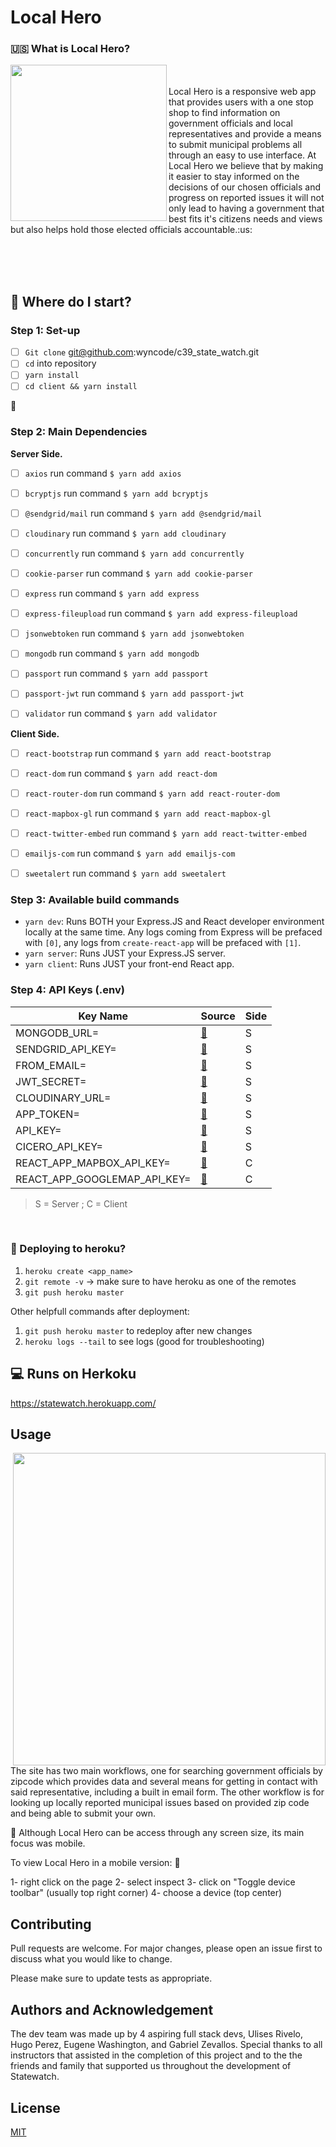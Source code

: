 # Local Hero

### :us: What is Local Hero? 


<img align="left" width="250" height="250" src="https://imagizer.imageshack.com/img922/5683/ogTsSI.png">
<br /><br />
 Local Hero is a responsive web app that provides users with a one stop shop to find information on government officials and local representatives and provide a means to submit municipal problems all through an easy to use interface. At Local Hero we believe that by making it easier to stay informed on the decisions of our chosen officials and progress on reported issues it will not only lead to having a government that best fits it's citizens needs and views but also helps hold those elected officials accountable.:us:
 
<br /><br /><br />


## :memo: Where do I start?

### Step 1: Set-up
- [ ] `Git clone` git@github.com:wyncode/c39_state_watch.git
- [ ] `cd` into repository
- [ ] `yarn install`
- [ ] `cd client && yarn install`

:rocket: 

### Step 2: Main Dependencies

**Server Side.**

- [ ] `axios` run command `$ yarn add axios`
- [ ] `bcryptjs` run command `$ yarn add bcryptjs`
- [ ] `@sendgrid/mail` run command `$ yarn add @sendgrid/mail`
- [ ] `cloudinary` run command `$ yarn add cloudinary`
- [ ] `concurrently` run command `$ yarn add concurrently`
- [ ] `cookie-parser` run command `$ yarn add cookie-parser`
- [ ] `express` run command `$ yarn add express`
- [ ] `express-fileupload` run command `$ yarn add express-fileupload`
- [ ] `jsonwebtoken` run command `$ yarn add jsonwebtoken`
- [ ] `mongodb` run command `$ yarn add mongodb`
- [ ] `passport` run command `$ yarn add passport`
- [ ] `passport-jwt` run command `$ yarn add passport-jwt`
- [ ] `validator` run command `$ yarn add validator`


**Client Side.**

- [ ] `react-bootstrap` run command `$ yarn add react-bootstrap`
- [ ] `react-dom` run command `$ yarn add react-dom`
- [ ] `react-router-dom` run command `$ yarn add react-router-dom`
- [ ] `react-mapbox-gl` run command `$ yarn add react-mapbox-gl`
- [ ] `react-twitter-embed` run command `$ yarn add react-twitter-embed`
- [ ] `emailjs-com` run command `$ yarn add emailjs-com`
- [ ] `sweetalert` run command `$ yarn add sweetalert`


### Step 3: Available build commands

- `yarn dev`: Runs BOTH your Express.JS and React developer environment locally at the same time. Any logs coming from Express will be prefaced with `[0]`, any logs from `create-react-app` will be prefaced with `[1]`.
- `yarn server`: Runs JUST your Express.JS server.
- `yarn client`: Runs JUST your front-end React app.


### Step 4: API Keys (.env)

| Key Name                    |  Source                  | Side|
| ----------------------------|:-----------------------  |-----|
| MONGODB_URL=                | [:link:][MongoDB Atlas]  | S   |
| SENDGRID_API_KEY=           | [:link:][SendGrip]       | S   |
| FROM_EMAIL=                 | [:link:][SendGrip]       | S   |
| JWT_SECRET=                 | [:link:][JWT]            | S   |
| CLOUDINARY_URL=             | [:link:][Cloudinary]     | S   |
| APP_TOKEN=                  | [:link:][API_KEY]        | S   |
| API_KEY=                    | [:link:][API_KEY]        | S   |
| CICERO_API_KEY=             | [:link:][Cicero]         | S   |
| REACT_APP_MAPBOX_API_KEY=   | [:link:][React mapbox gl]| C   |
| REACT_APP_GOOGLEMAP_API_KEY=| [:link:][Google Maps]    | C   |

> S = Server ; C = Client

[MongoDB Atlas]: https://www.mongodb.com/cloud/atlas
[SendGrip]: https://sendgrid.com/
[JWT]: https://jwt.io/
[Cloudinary]: https://cloudinary.com/
[Cicero]: https://www.cicerodata.com/
[Share-Publish]: https://hackmd.io/c/tutorials/%2Fs%2Fhow-to-publish-note
[API_KEY]: https://dev.socrata.com/foundry/data.miamigov.com/6q9s-asrs
[Google Maps]: https://developers.google.com/maps/documentation/javascript/get-api-key?utm_source=google&utm_medium=cpc&utm_campaign=FY20-Q3-global-demandgen-displayonnetworkhouseads-cs-GMP_maps_contactsal_saf_v2&utm_content=text-ad-none-none-DEV_c-CRE_460848633595-ADGP_Hybrid%20%7C%20AW%20SEM%20%7C%20BKWS%20~%20Google%20Maps%20API-KWID_43700033921822111-kwd-299558370606-userloc_9011930&utm_term=KW_%2Bgoogle%20%2Bmaps%20%2Bapi-ST_%2Bgoogle%20%2Bmaps%20%2Bapi&gclid=Cj0KCQiAzZL-BRDnARIsAPCJs70O44cQUz41Lk2W_sgkd7rEbtzsYybl6d5trhB-NOAOOmAyOoNq988aAqQMEALw_wcB 
[React mapbox gl]: https://www.npmjs.com/package/react-mapbox-gl

<br />

### :memo: Deploying to heroku?

1. `heroku create <app_name>`
2. `git remote -v` -> make sure to have heroku as one of the remotes
3. `git push heroku master`

Other helpfull commands after deployment:
1. `git push heroku master` to redeploy after new changes
2. `heroku logs --tail` to see logs (good for troubleshooting)


## :computer: Runs on Herkoku
https://statewatch.herokuapp.com/


## Usage

<img align="right" width="500" src="https://imagizer.imageshack.com/img922/9113/MDScSh.png">
The site has two main workflows, one for searching government officials by zipcode which provides data and several means for getting in contact with said representative, including a built in email form. The other workflow is for looking up locally reported municipal issues based on provided zip code and being able to submit your own.

:iphone: Although Local Hero can be access through any screen size, its main focus was mobile.

To view Local Hero in a mobile version: :iphone: 

1- right click on the page
2- select inspect
3- click on "Toggle device toolbar" (usually top right corner)
4- choose a device (top center)




## Contributing

Pull requests are welcome. For major changes, please open an issue first to discuss what you would like to change.

Please make sure to update tests as appropriate.

## Authors and Acknowledgement

The dev team was made up by 4 aspiring full stack devs, Ulises Rivelo, Hugo Perez, Eugene Washington, and Gabriel Zevallos. Special thanks to all instructors that assisted in the completion of this project and to the the friends and family that supported us throughout the development of Statewatch.

## License

[MIT](https://choosealicense.com/licenses/mit/)
